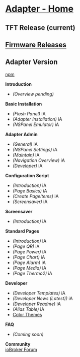# [Adapter - Home](Home)
## TFT Release (current)
[Firmware Releases](../HMI)  
---
## Adapter Version  
[npm](https://github.com/ticaki/ioBroker.nspanel-lovelace-ui/releases)

**Introduction**  
- *(Overview pending)*  

**Basic Installation**  
- *(Flash Panel)* iA  
- *(Adapter Installation)* iA  
- *(NSPanel Emulator)* iA  

**Adapter Admin**  
- *(General)* iA  
- *(NSPanel Settings)* iA  
- *(Maintain)* iA  
- *(Navigation Overview)* iA  
- *(Developer)* iA  

**Configuration Script**  
- *(Introduction)* iA  
- *(Page Basics)* iA  
- *(Create PageItems)* iA  
- *(Screensaver)* iA  

**Screensaver**  
- *(Introduction)* iA  

**Standard Pages**  
- *(Introduction)* iA  
- *(Page QR)* iA  
- *(Page Power)* iA  
- *(Page Chart)* iA  
- *(Page Alarm)* iA  
- *(Page Media)* iA  
- *(Page Thermo2)* iA  
 
**Developer**  
- *(Developer Templates)* iA  
- *(Developer News (Latest))* iA  
- *(Developer Readme)* iA  
- *(Alias Table)* iA  
- [Color Themes](colorTheme)  

**FAQ**  
- *(Coming soon)*  

**Community**  
[ioBroker Forum](https://forum.iobroker.net/topic/80055/alphatest-nspanel-lovelace-ui-v0-1-1)

